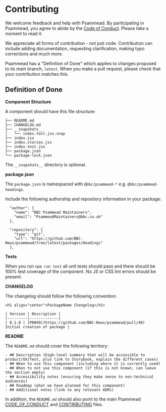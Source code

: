 # Contributing 

We welcome feedback and help with Psammead. By participating in Psammead, you agree to abide by the [Code of Conduct](https://github.com/BBC-News/psammead/blob/latest/CODE_OF_CONDUCT.md). Please take a moment to read it.

We appreciate all forms of contribution - not just code. Contribution can include adding documentation, requesting clarification, making typo corrections and much more.

Psammead has a "Definition of Done" which applies to changes proposed to its main branch, `latest`. When you make a pull request, please check that your contribution matches this.

## Definition of Done

**Component Structure**

A component should have this file structure:

```
├── README.md
├── CHANGELOG.md
├── __snapshots__
│   └── index.test.jsx.snap
├── index.jsx
├── index.stories.jsx
├── index.test.jsx
├── package.json
└── package-lock.json
```

The `__snapshots__` directory is optional.


**package.json**

The `package.json` is namespaced with `@bbc/psammead-*` e.g. `@bbc/psammead-headings`.

Include the following authorship and repository information in your package:

```
  "author": {
    "name": "BBC Psammead Maintainers",
    "email": "PsammeadMaintainers@bbc.co.uk"
  },
```

```
  "repository": {
    "type": "git",
    "url": "https://github.com/BBC-News/psammead/tree/latest/packages/Headings"
  },
```


**Tests**

When you run `npm run test` all unit tests should pass and there should be 100% test coverage of the component. No JS or CSS lint errors should be present.


**CHANGELOG**

The changelog should follow the following convention: 
```
<h1 align="center">PackageName Changelog</h1>

| Version | Description |
|---------|-------------|
| 0.1.0 | [PR#49](https://github.com/BBC-News/psammead/pull/49) Initial creation of package |
```


**README**

The `README.md` should cover the following territory: 

```
- ## Description (high-level summary that will be accessible to product/UX/Test, plus link to Storybook, explain the different cases)
- ## When to use this component (including where it is currently used)
- ## When to not use this component (if this is not known, can leave the section empty)
- ## Accessibility notes (ensuring they make sense to non-technical audiences)
- ## Roadmap (what we have planned for this component)
- ## Additional notes (link to any relevant ADRs)
```

In addition, the `README.md` should also point to the main Psammead [CODE_OF_CONDUCT](https://github.com/BBC-News/psammead/blob/latest/CODE_OF_CONDUCT.md) and [CONTRIBUTING](https://github.com/BBC-News/psammead/blob/latest/CONTRIBUTING.md) files.
